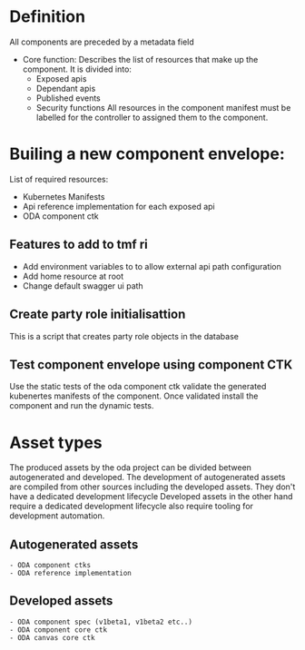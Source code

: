 # Definition
All components are preceded by a metadata field 
- Core function: Describes the list of resources that make up the component. It is divided into:
    - Exposed apis
    - Dependant apis
    - Published events
    - Security functions
All resources in the component manifest must be labelled for the controller to assigned them to the component.

# Builing a new component envelope:
List of required resources:
- Kubernetes Manifests
- Api reference implementation for each exposed api
- ODA component ctk

## Features to add to tmf ri
- Add environment variables to to allow external api path configuration
- Add home resource at root
- Change default swagger ui path

## Create party role initialisattion
This is a script that creates party role objects in the database

## Test component envelope using component CTK 
Use the static tests of the oda component ctk validate the generated kubenertes manifests of the component.
Once validated install the component and run the dynamic tests.



# Asset types
The produced assets by the oda project can be divided between autogenerated and developed. 
The development of autogenerated assets are compiled from other sources including the developed assets. They don't have a dedicated development lifecycle
Developed assets in the other hand require a dedicated development lifecycle also require tooling for development automation. 
## Autogenerated assets
    - ODA component ctks
    - ODA reference implementation

## Developed assets
    - ODA component spec (v1beta1, v1beta2 etc..)
    - ODA component core ctk
    - ODA canvas core ctk
